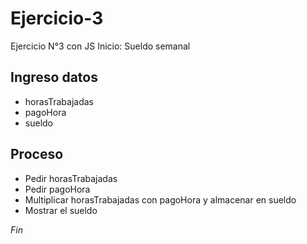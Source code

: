 # Ejercicio-3
Ejercicio N°3 con JS
Inicio: Sueldo semanal

## Ingreso datos
- horasTrabajadas
- pagoHora
- sueldo

## Proceso
- Pedir horasTrabajadas
- Pedir pagoHora
- Multiplicar horasTrabajadas con pagoHora y almacenar en sueldo
- Mostrar el sueldo

*Fin*
